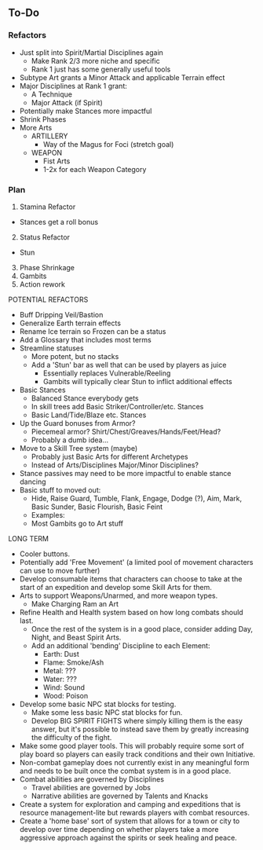 ## To-Do

### Refactors

- Just split into Spirit/Martial Disciplines again
  - Make Rank 2/3 more niche and specific
  - Rank 1 just has some generally useful tools
- Subtype Art grants a Minor Attack and applicable Terrain effect
- Major Disciplines at Rank 1 grant:
  - A Technique
  - Major Attack (if Spirit)
- Potentially make Stances more impactful
- Shrink Phases
- More Arts
  - ARTILLERY
    - Way of the Magus for Foci (stretch goal)
  - WEAPON
    - Fist Arts
    - 1-2x for each Weapon Category

### Plan

1. Stamina Refactor

- Stances get a roll bonus

2. Status Refactor

- Stun

3. Phase Shrinkage
4. Gambits
5. Action rework

POTENTIAL REFACTORS

- Buff Dripping Veil/Bastion
- Generalize Earth terrain effects
- Rename Ice terrain so Frozen can be a status
- Add a Glossary that includes most terms
- Streamline statuses
  - More potent, but no stacks
  - Add a 'Stun' bar as well that can be used by players as juice
    - Essentially replaces Vulnerable/Reeling
    - Gambits will typically clear Stun to inflict additional effects
- Basic Stances
  - Balanced Stance everybody gets
  - In skill trees add Basic Striker/Controller/etc. Stances
  - Basic Land/Tide/Blaze etc. Stances
- Up the Guard bonuses from Armor?
  - Piecemeal armor? Shirt/Chest/Greaves/Hands/Feet/Head?
  - Probably a dumb idea...
- Move to a Skill Tree system (maybe)
  - Probably just Basic Arts for different Archetypes
  - Instead of Arts/Disciplines Major/Minor Disciplines?
- Stance passives may need to be more impactful to enable stance dancing
- Basic stuff to moved out:
  - Hide, Raise Guard, Tumble, Flank, Engage, Dodge (?), Aim, Mark, Basic Sunder, Basic Flourish, Basic Feint
  - Examples:
  - Most Gambits go to Art stuff

LONG TERM

- Cooler buttons.
- Potentially add 'Free Movement' (a limited pool of movement characters can use to move further)
- Develop consumable items that characters can choose to take at the start of an expedition and develop some Skill Arts for them.
- Arts to support Weapons/Unarmed, and more weapon types.
  - Make Charging Ram an Art
- Refine Health and Health system based on how long combats should last.
  - Once the rest of the system is in a good place, consider adding Day, Night, and Beast Spirit Arts.
  - Add an additional 'bending' Discipline to each Element:
    - Earth: Dust
    - Flame: Smoke/Ash
    - Metal: ???
    - Water: ???
    - Wind: Sound
    - Wood: Poison
- Develop some basic NPC stat blocks for testing.
  - Make some less basic NPC stat blocks for fun.
  - Develop BIG SPIRIT FIGHTS where simply killing them is the easy answer, but it's possible to instead save them by greatly increasing the difficulty of the fight.
- Make some good player tools. This will probably require some sort of play board so players can easily track conditions and their own Initiative.
- Non-combat gameplay does not currently exist in any meaningful form and needs to be built once the combat system is in a good place.
- Combat abilities are governed by Disciplines
  - Travel abilities are governed by Jobs
  - Narrative abilities are governed by Talents and Knacks
- Create a system for exploration and camping and expeditions that is resource management-lite but rewards players with combat resources.
- Create a 'home base' sort of system that allows for a town or city to develop over time depending on whether players take a more aggressive approach against the spirits or seek healing and peace.
